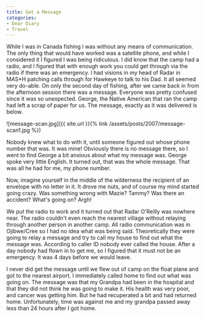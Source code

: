 ```yaml
---
title: Got a Message
categories:
- Dear Diary
- Travel
---
```


While I was in Canada fishing I was without any means of communication. The only thing that would have worked was a satellite phone, and while I considered it I figured I was being ridiculous. I did know that the camp had a radio, and I figured that with enough work you could get through via the radio if there was an emergency. I had visions in my head of Radar in M*A*S*H patching calls through for Hawkeye to talk to his Dad. It all seemed very do-able.
On only the second day of fishing, after we came back in from the afternoon session there was a message. Everyone was pretty confused since it was so unexpected. George, the Native American that ran the camp had left a scrap of paper for us. The message, exactly as it was delivered is below.

![message-scan.jpg]({{ site.url }}{% link /assets/posts/2007/message-scan1.jpg %})

Nobody knew what to do with it, until someone figured out whose phone number that was. It was mine! Obviously there is no message there, so I went to find George a bit anxious about what my message was. George spoke very little English. It turned out, that was the whole message. That was all he had for me, my phone number.

Now, imagine yourself in the middle of the wilderness the recipient of an envelope with no letter in it. It drove me nuts, and of course my mind started going crazy. Was something wrong with Mazie? Tammy? Was there an accident? What's going on? Argh!

<!-- more -->We put the radio to work and it turned out that Radar O'Reilly was nowhere near. The radio couldn't even reach the nearest village without relaying through another person in another camp. All radio communication was in Ojibwe/Cree so I had no idea what was being said. Theoretically they were going to relay a message and try to call my house to find out what the message was. According to caller ID nobody ever called the house. After a day nobody had flown in to get me, so I figured that it must not be an emergency. It was 4 days before we would leave.

I never did get the message until we flew out of camp on the float plane and got to the nearest airport. I immediately called home to find out what was going on. The message was that my Grandpa had been in the hospital and that they did not think he was going to make it. His health was very poor, and cancer was getting him. But he had recuperated a bit and had returned home. Unfortunately, time was against me and my grandpa passed away less than 24 hours after I got home.
